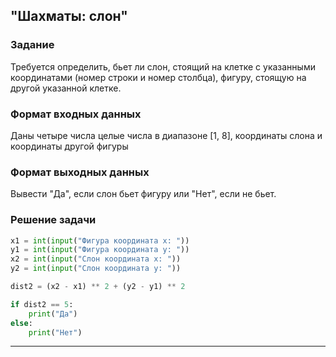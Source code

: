 ## "Шахматы: слон"

### Задание

Требуется определить, бьет ли слон, стоящий на клетке с указанными координатами (номер строки и номер столбца), фигуру, стоящую на другой указанной клетке.

### Формат входных данных

Даны четыре числа целые числа в диапазоне [1, 8], координаты слона и координаты другой фигуры

### Формат выходных данных

Вывести "Да", если слон бьет фигуру или "Нет", если не бьет.

### Решение задачи

```python
x1 = int(input("Фигура координата x: "))
y1 = int(input("Фигура координата y: "))
x2 = int(input("Слон координата x: "))
y2 = int(input("Слон координата y: "))

dist2 = (x2 - x1) ** 2 + (y2 - y1) ** 2

if dist2 == 5:
    print("Да")
else:
    print("Нет")

```

---
